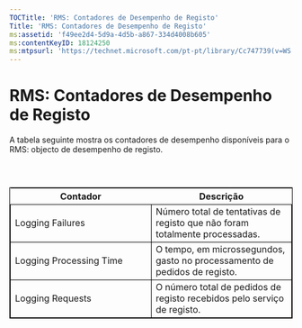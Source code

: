 ```yaml
---
TOCTitle: 'RMS: Contadores de Desempenho de Registo'
Title: 'RMS: Contadores de Desempenho de Registo'
ms:assetid: 'f49ee2d4-5d9a-4d5b-a867-334d4008b605'
ms:contentKeyID: 18124250
ms:mtpsurl: 'https://technet.microsoft.com/pt-pt/library/Cc747739(v=WS.10)'
---
```


RMS: Contadores de Desempenho de Registo
========================================

A tabela seguinte mostra os contadores de desempenho disponíveis para o RMS: objecto de desempenho de registo.

###  

 
<table style="border:1px solid black;">
<colgroup>
<col width="50%" />
<col width="50%" />
</colgroup>
<thead>
<tr class="header">
<th>Contador</th>
<th>Descrição</th>
</tr>
</thead>
<tbody>
<tr class="odd">
<td style="border:1px solid black;">Logging Failures</td>
<td style="border:1px solid black;">Número total de tentativas de registo que não foram totalmente processadas.</td>
</tr>
<tr class="even">
<td style="border:1px solid black;">Logging Processing Time</td>
<td style="border:1px solid black;">O tempo, em microssegundos, gasto no processamento de pedidos de registo.</td>
</tr>
<tr class="odd">
<td style="border:1px solid black;">Logging Requests</td>
<td style="border:1px solid black;">O número total de pedidos de registo recebidos pelo serviço de registo.</td>
</tr>
</tbody>
</table>
